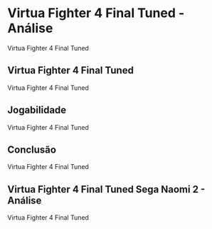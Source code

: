 ---
---

# Virtua Fighter 4 Final Tuned - Análise

Virtua Fighter 4 Final Tuned

## Virtua Fighter 4 Final Tuned

Virtua Fighter 4 Final Tuned

## Jogabilidade

Virtua Fighter 4 Final Tuned

## Conclusão

Virtua Fighter 4 Final Tuned

## Virtua Fighter 4 Final Tuned Sega Naomi 2 - Análise

Virtua Fighter 4 Final Tuned
